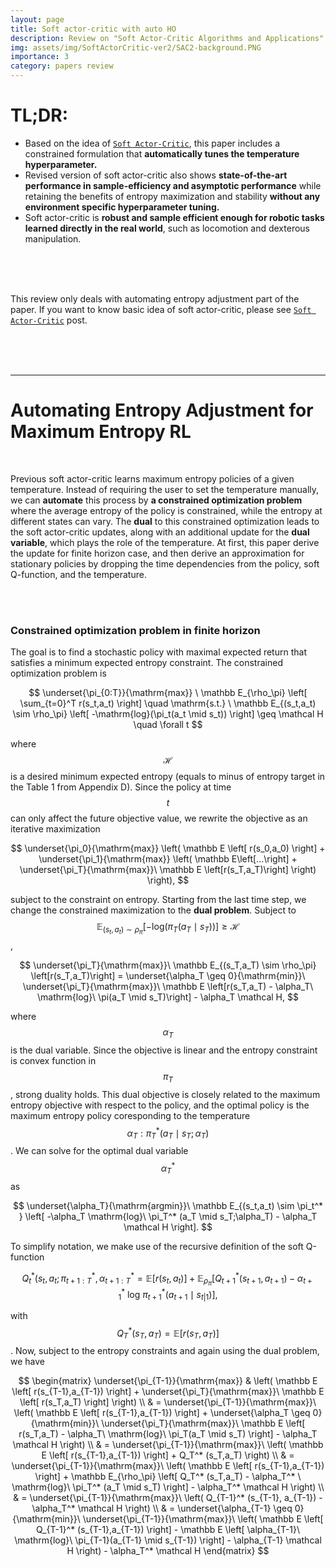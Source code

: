 ```yaml
---
layout: page
title: Soft actor-critic with auto HO
description: Review on "Soft Actor-Critic Algorithms and Applications"
img: assets/img/SoftActorCritic-ver2/SAC2-background.PNG
importance: 3
category: papers review
---
```


# TL;DR:
- Based on the idea of [`Soft Actor-Critic`](https://thisiswooyeol.github.io/projects/SoftActorCritic/), this paper includes a constrained formulation that **automatically tunes the temperature hyperparameter.**
- Revised version of soft actor-critic also shows **state-of-the-art performance in sample-efficiency and asymptotic performance** while retaining the benefits of entropy maximization and stability **without any environment specific hyperparameter tuning.**
- Soft actor-critic is **robust and sample efficient enough for robotic tasks learned directly in the real world**, such as locomotion and dexterous manipulation.
<br/>
<br/>
<br/>

This review only deals with automating entropy adjustment part of the paper. If you want to know basic idea of soft actor-critic, please see [`Soft Actor-Critic`](https://thisiswooyeol.github.io/projects/SoftActorCritic/) post.

<br/>
<br/>
<br/>

--------

# Automating Entropy Adjustment for Maximum Entropy RL
<br/>

Previous soft actor-critic learns maximum entropy policies of a given temperature. Instead of requiring the user to set the temperature manually, we can **automate** this process by **a constrained optimization problem** where the average entropy of the policy is constrained, while the entropy at different states can vary. The **dual** to this constrained optimization leads to the soft actor-critic updates, along with an additional update for the **dual variable**, which plays the role of the temperature. At first, this paper derive the update for finite horizon case, and then derive an approximation for stationary policies by dropping the time dependencies from the policy, soft Q-function, and the temperature.

<br/>
<br/>

### Constrained optimization problem in finite horizon

The goal is to find a stochastic policy with maximal expected return that satisfies a minimum expected entropy constraint. The constrained optimization problem is

$$
\underset{\pi_{0:T}}{\mathrm{max}} \ \mathbb E_{\rho_\pi} \left[ \sum_{t=0}^T r(s_t,a_t) \right] \quad \mathrm{s.t.} \ \mathbb E_{(s_t,a_t) \sim \rho_\pi} \left[ -\mathrm{log}(\pi_t(a_t \mid s_t)) \right] \geq \mathcal H \quad \forall t
$$

where $$ \mathcal H $$ is a desired minimum expected entropy (equals to minus of entropy target in the Table 1 from Appendix D). Since the policy at time $$ t $$ can only affect the future objective value, we rewrite the objective as an iterative maximization

$$
\underset{\pi_0}{\mathrm{max}} \left( \mathbb E \left[ r(s_0,a_0) \right] + \underset{\pi_1}{\mathrm{max}} \left( \mathbb E\left[...\right] + \underset{\pi_T}{\mathrm{max}}\ \mathbb E \left[r(s_T,a_T)\right] \right) \right),
$$

subject to the constraint on entropy. Starting from the last time step, we change the constrained maximization to the **dual problem**. Subject to $$ \mathbb E_{(s_t,a_t) \sim \rho_\pi} \left[ -\mathrm{log} (\pi_T(a_T \mid s_T)) \right] \geq \mathcal H $$,

$$
\underset{\pi_T}{\mathrm{max}}\ \mathbb E_{(s_T,a_T) \sim \rho_\pi} \left[r(s_T,a_T)\right] = \underset{\alpha_T \geq 0}{\mathrm{min}}\ \underset{\pi_T}{\mathrm{max}}\ \mathbb E \left[r(s_T,a_T) - \alpha_T\ \mathrm{log}\ \pi(a_T \mid s_T)\right] - \alpha_T \mathcal H,
$$

where $$ \alpha_T $$ is the dual variable. Since the objective is linear and the entropy constraint is convex function in $$ \pi_T $$ , strong duality holds. This dual objective is closely related to the maximum entropy objective with respect to the policy, and the optimal policy is the maximum entropy policy coresponding to the temperature $$ \alpha_T : \pi_T^* (a_T \mid s_T;\alpha_T) $$ . We can solve for the optimal dual variable $$ \alpha_T^* $$ as

$$
\underset{\alpha_T}{\mathrm{argmin}}\ \mathbb E_{(s_t,a_t) \sim \pi_t^* } \left[ -\alpha_T \mathrm{log}\ \pi_T^* (a_T \mid s_T;\alpha_T) - \alpha_T \mathcal H \right].
$$

To simplify notation, we make use of the recursive definition of the soft Q-function

$$
Q_t^* (s_t,a_t; \pi_{t+1:T}^* , \alpha_{t+1:T}^* = \mathbb E \left[r(s_t,a_t)\right] + \mathbb E_{\rho_\pi} \left[Q_{t+1}^* (s_{t+1},a_{t+1}) - \alpha_{t+1}^* \ \mathrm{log}\ \pi_{t+1}^* (a_{t+1} \mid s_{t|1}) \right],
$$

with $$ Q_T^* (s_T, a_T) = \mathbb E \left[ r(s_T, a_T) \right] $$ . Now, subject to the entropy constraints and again using the dual problem, we have

$$
\begin{matrix}
\underset{\pi_{T-1}}{\mathrm{max}} & \left( \mathbb E \left[ r(s_{T-1},a_{T-1}) \right] + \underset{\pi_T}{\mathrm{max}}\ \mathbb E \left[ r(s_T,a_T) \right] \right) \\
 & = \underset{\pi_{T-1}}{\mathrm{max}}\ \left( \mathbb E \left[ r(s_{T-1},a_{T-1}) \right] + \underset{\alpha_T \geq 0}{\mathrm{min}}\ \underset{\pi_T}{\mathrm{max}}\ \mathbb E \left[ r(s_T,a_T) - \alpha_T\ \mathrm{log}\ \pi_T(a_T \mid s_T) \right] - \alpha_T \mathcal H \right) \\
 & = \underset{\pi_{T-1}}{\mathrm{max}}\ \left( \mathbb E \left[ r(s_{T-1},a_{T-1}) \right] + Q_T^* (s_T,a_T) \right) \\
 & = \underset{\pi_{T-1}}{\mathrm{max}}\ \left( \mathbb E \left[ r(s_{T-1},a_{T-1}) \right] + \mathbb E_{\rho_\pi} \left[ Q_T^* (s_T,a_T) - \alpha_T^* \ \mathrm{log}\ \pi_T^* (a_T \mid s_T) \right] - \alpha_T^* \mathcal H \right) \\
 & = \underset{\pi_{T-1}}{\mathrm{max}}\ \left( Q_{T-1}^* (s_{T-1}, a_{T-1}) - \alpha_T^* \mathcal H \right) \\
 & = \underset{\alpha_{T-1} \geq 0}{\mathrm{min}}\ \underset{\pi_{T-1}}{\mathrm{max}}\ \left( \mathbb E \left[ Q_{T-1}^* (s_{T-1},a_{T-1}) \right] - \mathbb E \left[ \alpha_{T-1}\ \mathrm{log}\ \pi_{T-1}(a_{T-1} \mid s_{T-1}) \right] - \alpha_{T-1} \mathcal H \right) - \alpha_T^* \mathcal H
\end{matrix}
$$
 
